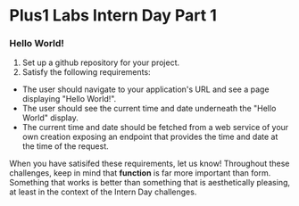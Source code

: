 # Plus1 Labs Intern Day Part 1

### Hello World!

1. Set up a github repository for your project.
2. Satisfy the following requirements:
* The user should navigate to your application's URL and see a page displaying "Hello World!".
* The user should see the current time and date underneath the "Hello World" display.
* The current time and date should be fetched from a web service of your own creation exposing an endpoint that provides the time and date at the time of the request.

When you have satisifed these requirements, let us know! Throughout these challenges, keep in mind that **function** is far more important than form. Something that works is better than something that is aesthetically pleasing, at least in the context of the Intern Day challenges.
